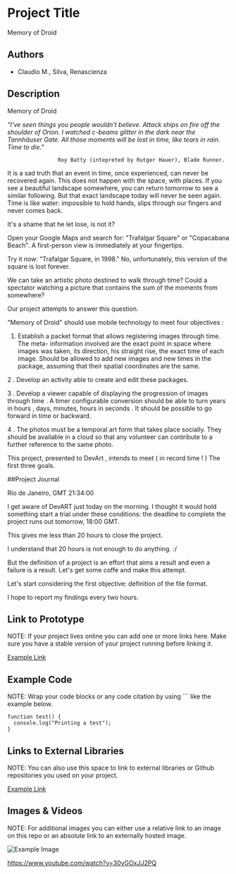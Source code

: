 # Project Title
Memory of Droid

## Authors
- Claudio M., Silva, Renascienza

## Description
Memory of Droid

<i>"I've seen things you people wouldn't believe. 
Attack ships on fire off the shoulder of Orion. 
I watched c-beams glitter in the dark near the Tannhäuser Gate. 
All those moments will be lost in time, like tears in rain. Time to die."</i>

					Roy Batty (intepreted by Rutger Hauer), Blade Runner.
					
It is a sad truth that an event in time, once experienced, can never be recovered again. 
This does not happen with the space, with places. If you see a beautiful landscape somewhere, you can return tomorrow to see a similar following. But that exact landscape today will never be seen again. Time is like water: impossible to hold hands, slips through our fingers and never comes back. 

It's a shame that he let lose, is not it? 

Open your Google Maps and search for: "Trafalgar Square" or "Copacabana Beach". A first-person view is immediately at your fingertips. 

Try it now: "Trafalgar Square, in 1998." No, unfortunately, this version of the square is lost forever. 

We can take an artistic photo destined to walk through time? Could a spectator watching a picture that contains the sum of the moments from somewhere? 

Our project attempts to answer this question.

"Memory of Droid" should use mobile technology to meet four objectives :

1. Establish a packet format that allows registering images through time. The meta- information involved are the exact point in space where images was taken, its direction, his straight rise, the exact time of each image. Should be allowed to add new images and new times in the package, assuming that their spatial coordinates are the same.

2 . Develop an activity able to create and edit these packages.

3 . Develop a viewer capable of displaying the progression of images through time . A timer configurable conversion should be able to turn years in hours , days, minutes, hours in seconds . It should be possible to go forward in time or backward.

4 . The photos must be a temporal art form that takes place socially. They should be available in a cloud so that any volunteer can contribute to a further reference to the same photo.

This project, presented to DevArt , intends to meet ( in record time ! ) The first three goals.

##Project Journal

Rio de Janeiro, GMT 21:34:00

I get aware of DevART just today on the morning. I thought it would hold something start a trial under these conditions: the deadline to complete the project runs out tomorrow, 18:00 GMT.

This gives me less than 20 hours to close the project.

I understand that 20 hours is not enough to do anything. :/

But the definition of a project is an effort that aims a result and even a failure is a result. Let's get some coffe and make this attempt.

Let's start considering the first objective: definition of the file format.

I hope to report my findings every two hours.

## Link to Prototype
NOTE: If your project lives online you can add one or more links here. Make sure you have a stable version of your project running before linking it.

[Example Link](http://www.google.com "Example Link")

## Example Code
NOTE: Wrap your code blocks or any code citation by using ``` like the example below.
```
function test() {
  console.log("Printing a test");
}
```
## Links to External Libraries
 NOTE: You can also use this space to link to external libraries or Github repositories you used on your project.

[Example Link](http://www.google.com "Example Link")

## Images & Videos
NOTE: For additional images you can either use a relative link to an image on this repo or an absolute link to an externally hosted image.

![Example Image](project_images/cover.jpg?raw=true "Example Image")

https://www.youtube.com/watch?v=30yGOxJJ2PQ
